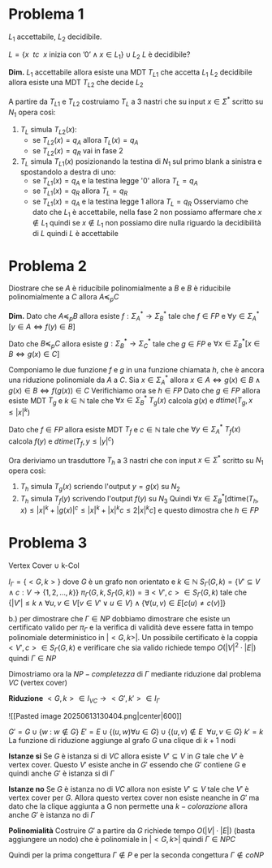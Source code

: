 # Problema 1
$L_{1}$ accettabile, $L_{2}$ decidibile. 

$L=\{x\:\:tc\:\:x\text{ inizia con '0'} \land x\in L_{1}\}\cup L_2$ 
$L$ è decidibile?

**Dim.**
$L_1$ accettabile allora esiste una MDT $T_{L1}$ che accetta $L_1$
$L_2$ decidibile allora esiste una MDT $T_{L2}$ che decide $L_2$

A partire da $T_{L1}$ e $T_{L2}$ costruiamo $T_{L}$ a 3 nastri che su input $x\in\Sigma^{*}$ scritto su $N_{1}$ opera così:
1. $T_{L}$ simula $T_{L2}(x)$:
	- se $T_{L2}(x)=q_A$ allora $T_{L}(x)=q_{A}$
	- se $T_{L2}(x)=q_{R}$ vai in fase 2
2. $T_{L}$ simula $T_{L1}(x)$ posizionando la testina di $N_1$ sul primo blank a sinistra e spostandolo a destra di uno:
	- se $T_{L1}(x)=q_{A}$ e la testina legge '0' allora $T_{L}=q_{A}$
	- se $T_{L1}(x)=q_{R}$ allora $T_{L}=q_{R}$
	- se $T_{L1}(x)=q_A$ e la testina legge 1 allora $T_{L}=q_R$ 
Osserviamo che dato che $L_{1}$ è accettabile, nella fase 2 non possiamo affermare che $x\not\in L_{1}$ quindi se $x\not\in L_1$ non possiamo dire nulla riguardo la decidibilità di $L$ quindi $L$ è accettabile
# Problema 2
Diostrare che se $A$ è riducibile polinomialmente a $B$ e  $B$ è riducibile polinomialmente a $C$ allora $A\preceq_{p}C$ 

**Dim.**
Dato che $A\preceq_{p}B$ allora esiste $f:\Sigma_{A}^{*}\to\Sigma_{B}^{*}$ tale che $f\in FP$ e $\forall y \in \Sigma_{A}^{*}[y\in A\iff f(y)\in B]$ 

Dato che $B\preceq_{p}C$ allora esiste $g:\Sigma_{B}^{*}\to\Sigma_{C}^{*}$ tale che $g\in FP$ e $\forall x \in \Sigma_{B}^{*}[x\in B\iff g(x)\in C]$ 

Componiamo le due funzione $f$ e $g$ in una funzione chiamata $h$, che è  ancora una riduzione polinomiale da $A$ a $C$. 
Sia $x\in\Sigma_{A}^{*}$ allora $x\in A\iff g(x)\in B\land g(x)\in B\iff f(g(x))\in C$
Verifichiamo ora se $h\in FP$
Dato che $g\in FP$ allora esiste MDT $T_g$ e $k\in\mathbb{N}$ tale che $\forall x\in \Sigma_{B}^*$ $T_g(x)$ calcola $g(x)$ e $dtime(T_{g},x\le|x|^{k})$ 

Dato che $f\in FP$ allora esiste MDT $T_f$ e $c\in\mathbb{N}$ tale che $\forall y\in \Sigma_{A}^*$ $T_f(x)$ calcola $f(y)$ e $dtime(T_{f},y\le|y|^{c})$ 

Ora deriviamo un trasduttore $T_h$ a 3 nastri che con input $x\in\Sigma^{*}$ scritto su $N_{1}$ opera così: 
1. $T_{h}$ simula $T_{g}(x)$ scriendo l'output $y=g(x)$ su $N_{2}$
2. $T_{h}$ simula $T_{f}(y)$ scrivendo l'output $f(y)$ su $N_{3}$
Quindi $\forall x\in\Sigma_{B}^{*}[\text{dtime}(T_{h},x)\le|x|^{k}+|g(x)|^{c}\le |x|^k+|x|^kc\le2|x|^kc]$ e questo dimostra che $h\in FP$

# Problema 3
Vertex Cover $\cup$ k-Col

$I_{\Gamma}=\{<G,k>\}$ dove $G$ è un grafo non orientato e $k\in\mathbb{N}$
$S_{\Gamma}(G,k)=\{V'\subseteq V\land c:V\to\{1,2,\dots,k\}\}$ 
$\pi_{\Gamma}(G,k,S_{\Gamma}(G,k))=\exists <V',c>\in S_{\Gamma}(G,k)$ tale che $\{|V'|\le k\land\forall u,v\in V[v\in V' \lor u\in V\}\land\{\forall (u,v)\in E[c(u)\not=c(v)]\}$

b.) per dimostrare che $\Gamma\in NP$ dobbiamo dimostrare che esiste un certificato valido per $\pi_{\Gamma}$ e la verifica di validità deve essere fatta in tempo polinomiale deterministico in $|<G,k>|$.
Un possibile certificato è la coppia $<V',c>\in S_{\Gamma}(G,k)$ e verificare che sia valido richiede tempo $O(|V|^{2}\cdot|E|)$ quindi $\Gamma\in NP$

Dimostriamo ora la $NP-completezza$ di $\Gamma$ mediante riduzione dal problema $VC$ (vertex cover)

**Riduzione**
$<G,k>\in I_{VC}\to<G',k'>\in I_{\Gamma}$ 

![[Pasted image 20250613130404.png|center|600]]

$G'=G\cup\{w\: :\: w\not\in G\}$ 
$E'=E\cup\{(u,w)\forall u\in G\}\cup\{(u,v)\not\in E\:\: \forall u,v\in G\}$ 
$k'=k$
La funzione di riduzione aggiunge al grafo $G$ una clique di $k+1$ nodi

**Istanze si**
Se $G$ è istanza si di $VC$ allora esiste $V'\subseteq V$ in $G$ tale che $V'$ è vertex cover. Questo $V'$ esiste anche in $G'$ essendo che $G'$ contiene $G$ e quindi anche $G'$ è istanza si di $\Gamma$

**Istanze no**
Se $G$ è istanza no di $VC$ allora non esiste $V'\subseteq V$ tale che $V'$ è vertex cover per $G$. Allora questo vertex cover non esiste neanche in $G'$ ma dato che la clique aggiunta a G non permette una $k-colorazione$ allora anche $G'$ è istanza no di $\Gamma$

**Polinomialità**
Costruire $G'$ a partire da $G$ richiede tempo $O(|V|\cdot|E|)$ (basta aggiungere un nodo) che è polinomiale in $|<G,k>|$ quindi $\Gamma\in NPC$

Quindi per la prima congettura $\Gamma\not \in P$ e per la seconda congettura $\Gamma\not\in coNP$ 